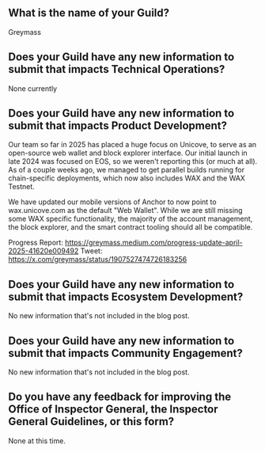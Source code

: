 ## What is the name of your Guild?

Greymass

## Does your Guild have any new information to submit that impacts Technical Operations?

None currently

## Does your Guild have any new information to submit that impacts Product Development?

Our team so far in 2025 has placed a huge focus on Unicove, to serve as an open-source web wallet and block explorer interface. Our initial launch in late 2024 was focused on EOS, so we weren't reporting this (or much at all). As of a couple weeks ago, we managed to get parallel builds running for chain-specific deployments, which now also includes WAX and the WAX Testnet.

We have updated our mobile versions of Anchor to now point to wax.unicove.com as the default "Web Wallet". While we are still missing some WAX specific functionality, the majority of the account management, the block explorer, and the smart contract tooling should all be compatible.

Progress Report: https://greymass.medium.com/progress-update-april-2025-41620e009492
Tweet: https://x.com/greymass/status/1907527474726183256

## Does your Guild have any new information to submit that impacts Ecosystem Development?

No new information that's not included in the blog post.

## Does your Guild have any new information to submit that impacts Community Engagement?

No new information that's not included in the blog post.

## Do you have any feedback for improving the Office of Inspector General, the Inspector General Guidelines, or this form?

None at this time.